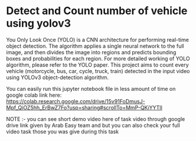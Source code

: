 # Detect and Count number of vehicle using yolov3

You Only Look Once (YOLO) is a CNN architecture for performing real-time object detection. The algorithm applies a single neural network to the full image, and then divides the image into regions and predicts bounding boxes and probabilities for each region. For more detailed working of YOLO algorithm, please refer to the YOLO paper.
This project aims to count every vehicle (motorcycle, bus, car, cycle, truck, train) detected in the input video using YOLOv3 object-detection algorithm.

You can easily run this jupyter notebook file in less amount of time on google colab
link here: https://colab.research.google.com/drive/15v91FoDmusJ-Mpf_QiOZ5hh_ErBwZ7Fo?usp=sharing#scrollTo=MmP-QKiYYTlI

NOTE :- you can see short demo video here of task video through google drive link  given by Arab Easy team
 and but you can also check your full video task those you was give during this task
